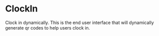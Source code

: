 # ClockIn
Clock in dynamically. This is the end user interface that will dynamically generate qr codes to help users clock in. 
